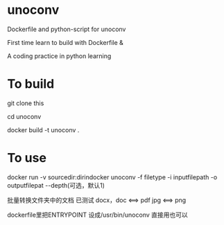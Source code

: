 # unoconv
Dockerfile and python-script for unoconv

First time learn to build with Dockerfile &

A coding practice in python learning

# To build 
git clone this

cd unoconv

docker build -t unoconv .

# To use
docker run -v sourcedir:dirindocker unoconv -f filetype -i inputfilepath -o outputfilepat --depth(可选，默认1)

批量转换文件夹中的文档
已测试  docx，doc <==> pdf
        jpg <==> png

dockerfile里把ENTRYPOINT 设成/usr/bin/unoconv 直接用也可以
